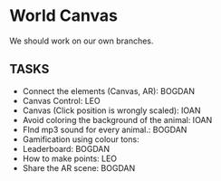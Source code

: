 # World Canvas

We should work on our own branches.

## TASKS

- Connect the elements (Canvas, AR): BOGDAN
- Canvas Control: LEO
- Canvas (Click position is wrongly scaled): IOAN
- Avoid coloring the background of the animal: IOAN
- FInd mp3 sound for every animal.: BOGDAN
- Gamification using colour tons:
 - Leaderboard: BOGDAN
 - How to make points: LEO
- Share the AR scene: BOGDAN
